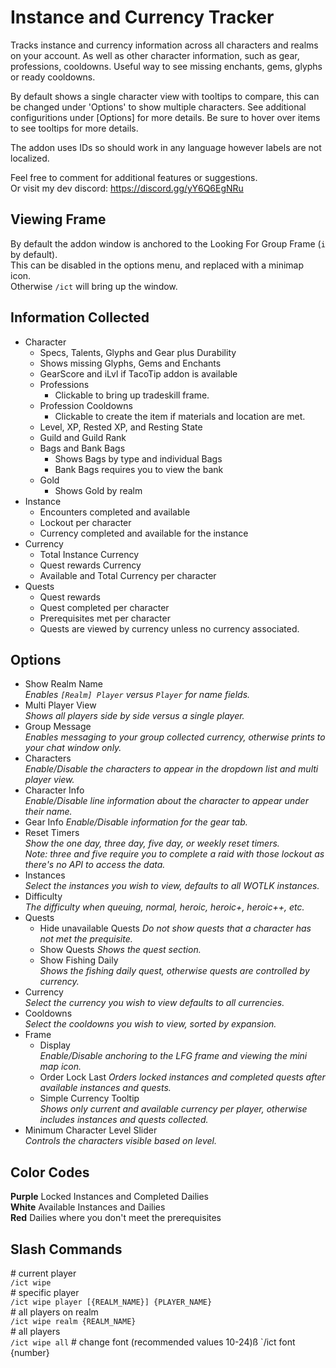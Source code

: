 # Instance and Currency Tracker
Tracks instance and currency information across all characters and realms on your account.
As well as other character information, such as gear, professions, cooldowns.
Useful way to see missing enchants, gems, glyphs or ready cooldowns.

By default shows a single character view with tooltips to compare, this can be changed
under 'Options' to show multiple characters. See additional configuritions under [Options] for more details.
Be sure to hover over items to see tooltips for more details.

The addon uses IDs so should work in any language however labels are not localized.

Feel free to comment for additional features or suggestions.  
Or visit my dev discord: https://discord.gg/yY6Q6EgNRu

## Viewing Frame
By default the addon window is anchored to the Looking For Group Frame (`i` by default).  
This can be disabled in the options menu, and replaced with a minimap icon.  
Otherwise `/ict` will bring up the window.  

## Information Collected
+ Character
    + Specs, Talents, Glyphs and Gear plus Durability
    + Shows missing Glyphs, Gems and Enchants
    + GearScore and iLvl if TacoTip addon is available
    + Professions
        + Clickable to bring up tradeskill frame.
    + Profession Cooldowns
        + Clickable to create the item if materials and location are met.
    + Level, XP, Rested XP, and Resting State
    + Guild and Guild Rank
    + Bags and Bank Bags
        + Shows Bags by type and individual Bags
        + Bank Bags requires you to view the bank
    + Gold
        + Shows Gold by realm
+ Instance 
    + Encounters completed and available
    + Lockout per character
    + Currency completed and available for the instance 
+ Currency
    + Total Instance Currency
    + Quest rewards Currency
    + Available and Total Currency per character
+ Quests
    + Quest rewards
    + Quest completed per character
    + Prerequisites met per character
    + Quests are viewed by currency unless no currency associated.

## Options
+ Show Realm Name  
_Enables `[Realm] Player` versus `Player` for name fields._
+ Multi Player View  
_Shows all players side by side versus a single player._
+ Group Message  
_Enables messaging to your group collected currency, otherwise prints to your chat window only._
+ Characters  
_Enable/Disable the characters to appear in the dropdown list and multi player view._
+ Character Info  
_Enable/Disable line information about the character to appear under their name._  
+ Gear Info
_Enable/Disable information for the gear tab._  
+ Reset Timers  
_Show the one day, three day, five day, or weekly reset timers._  
_Note: three and five require you to complete a raid with those lockout as there's no API to access the data._  
+ Instances  
_Select the instances you wish to view, defaults to all WOTLK instances._  
+ Difficulty  
_The difficulty when queuing, normal, heroic, heroic+, heroic++, etc._  
+ Quests 
    + Hide unavailable Quests
    _Do not show quests that a character has not met the prequisite._  
    + Show Quests
    _Shows the quest section._  
    + Show Fishing Daily  
    _Shows the fishing daily quest, otherwise quests are controlled by currency._  
+ Currency  
_Select the currency you wish to view defaults to all currencies._
+ Cooldowns  
_Select the cooldowns you wish to view, sorted by expansion._
+ Frame  
    + Display  
    _Enable/Disable anchoring to the LFG frame and viewing the mini map icon._
    + Order Lock Last
    _Orders locked instances and completed quests after available instances and quests._
    + Simple Currency Tooltip  
    _Shows only current and available currency per player, otherwise includes instances and quests collected._
+ Minimum Character Level Slider  
_Controls the characters visible based on level._

## Color Codes
**Purple** Locked Instances and Completed Dailies  
**White** Available Instances and Dailies  
**Red** Dailies where you don't meet the prerequisites  

## Slash Commands
\# current player  
`/ict wipe`  
\# specific player  
`/ict wipe player [{REALM_NAME}] {PLAYER_NAME}`  
\# all players on realm  
`/ict wipe realm {REALM_NAME}`  
\# all players  
`/ict wipe all`
\# change font (recommended values 10-24)ß
`/ict font {number}
